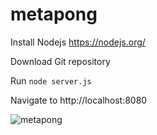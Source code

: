 # metapong

Install Nodejs
https://nodejs.org/

Download Git repository

Run `node server.js`

Navigate to http://localhost:8080

![metapong](https://greduvent.herokuapp.com/informatique/images/metapong.gif)
